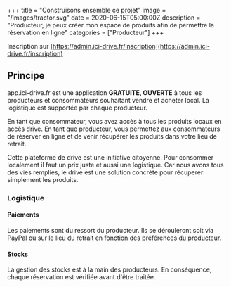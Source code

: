 +++
title = "Construisons ensemble ce projet"
image = "/images/tractor.svg"
date = 2020-06-15T05:00:00Z
description = "Producteur, je peux créer mon espace de produits afin de permettre la réservation en ligne"
categories = ["Producteur"]
+++

Inscription sur [https://admin.ici-drive.fr/inscription](https://admin.ici-drive.fr/inscription)

## Principe
app.ici-drive.fr est une application **GRATUITE, OUVERTE** à tous les producteurs et consommateurs souhaitant vendre et acheter local. La logistique est supportée par chaque producteur.

En tant que consommateur, vous avez accès à tous les produits locaux en accès drive.
En tant que producteur, vous permettez aux consommateurs de réserver en ligne et de venir récupérer les produits dans votre lieu de retrait.

Cette plateforme de drive est une initiative citoyenne. Pour consommer localement il faut un prix juste et aussi une logistique. Car nous avons tous des vies remplies, le drive est une solution concrète pour récuperer simplement les produits.

### Logistique
#### Paiements
Les paiements sont du ressort du producteur. Ils se dérouleront soit via PayPal ou sur le lieu du retrait en fonction des préférences du producteur.

#### Stocks
La gestion des stocks est à la main des producteurs. En conséquence, chaque réservation est vérifiée avant d'être traitée.